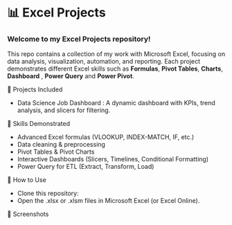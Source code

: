 # 📊 Excel Projects

### Welcome to my Excel Projects repository!
This repo contains a collection of my work with Microsoft Excel, focusing on data analysis, visualization, automation, and reporting. Each project demonstrates different Excel skills such as **Formulas**, **Pivot Tables**, **Charts**, **Dashboard** , **Power Query** and **Power Pivot**.

🔹 Projects Included
- Data Science Job Dashboard : A dynamic dashboard with KPIs, trend analysis, and slicers for filtering.

🔹 Skills Demonstrated
- Advanced Excel formulas (VLOOKUP, INDEX-MATCH, IF, etc.)
- Data cleaning & preprocessing
- Pivot Tables & Pivot Charts
- Interactive Dashboards (Slicers, Timelines, Conditional Formatting)
- Power Query for ETL (Extract, Transform, Load)

🔹 How to Use
- Clone this repository:
- Open the .xlsx or .xlsm files in Microsoft Excel (or Excel Online).

🔹 Screenshots
